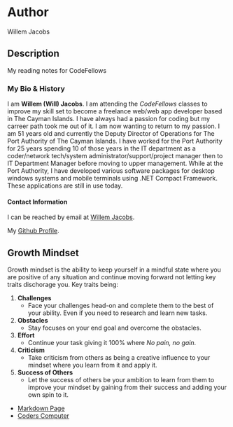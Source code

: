 # Author
Willem Jacobs

## Description
My reading notes for CodeFellows

### My Bio & History
I am **Willem (Will) Jacobs**. I am attending the *CodeFellows* classes to improve my skill set to become a freelance web/web app developer based in The Cayman Islands. I have always had a passion for coding but my carreer path took me out of it. I am now wanting to return to my passion. I am 51 years old and currently the Deputy Director of Operations for The Port Authority of The Cayman Islands. I have worked for the Port Authority for 25 years spending 10 of those years in the IT department as a coder/network tech/system administrator/support/project manager then to IT Department Manager before moving to upper management. While at the Port Authority, I have developed various software packages for desktop windows systems and mobile terminals using .NET Compact Framework. These applications are still in use today.

#### Contact Information

I can be reached by email at [Willem Jacobs](mailto:wamj58@gmail.com).

My [Github Profile](https://github.com/Willem-Jacobs).


## Growth Mindset

Growth mindset is the ability to keep yourself in a mindful state where you are positive of any situation and continue moving forward not letting key traits dischorage you. Key traits being:
1. **Challenges**
     - Face your challenges head-on and complete them to the best of your ability. Even if you need to research and learn new tasks.
2. **Obstacles**
     - Stay focuses on your end goal and overcome the obstacles.
3. **Effort**
     - Continue your task giving it 100% where _No pain, no gain_.
4. **Criticism**
     - Take criticism from others as being a creative influence to your mindset where you learn from it and apply it.
5. **Success of Others**
     - Let the success of others be your ambition to learn from them to improve your mindset by gaining from their success and adding your own spin to it.
     
- [Markdown Page](markdown.md)
- [Coders Computer](coder_computer.md)
